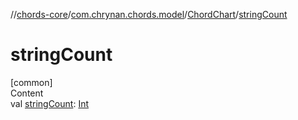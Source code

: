//[chords-core](../../../index.md)/[com.chrynan.chords.model](../index.md)/[ChordChart](index.md)/[stringCount](string-count.md)



# stringCount  
[common]  
Content  
val [stringCount](string-count.md): [Int](https://kotlinlang.org/api/latest/jvm/stdlib/kotlin/-int/index.html)  




